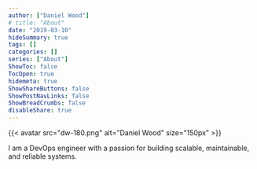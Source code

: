 ```yaml
---
author: ["Daniel Wood"]
# title: "About"
date: "2019-03-10"
hideSummary: true
tags: []
categories: []
series: ["About"]
ShowToc: false
TocOpen: true
hidemeta: true
ShowShareButtons: false
ShowPostNavLinks: false
ShowBreadCrumbs: false
disableShare: true
---
```

{{< avatar src="dw-180.png" alt="Daniel Wood" size="150px" >}}

I am a DevOps engineer with a passion for building scalable, maintainable, and reliable systems.
